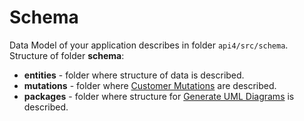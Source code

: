 # Schema

Data Model of your application describes in folder `api4/src/schema`.   
Structure of folder **schema**:

* **entities** - folder where structure of data is described.
* **mutations** - folder where [Customer Mutations](./customer-mutation.md) are described.
* **packages** - folder where structure for [Generate UML Diagrams](./generation-of-uml-diagrams.md) is described.



